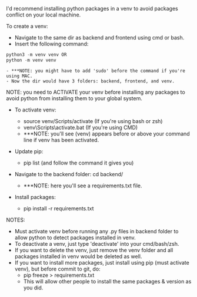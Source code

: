 I'd recommend installing python packages in a venv to avoid packages conflict on your local machine.  

To create a venv:  
- Navigate to the same dir as backend and frontend using cmd or bash.  
- Insert the following command:  
```python
python3 -m venv venv OR  
python -m venv venv  
```
    - ***NOTE: you might have to add 'sudo' before the command if you're using MAC.  
    - Now the dir would have 3 folders: backend, frontend, and venv.  

NOTE: you need to ACTIVATE your venv before installing any packages to avoid python from installing them to your global system.  
- To activate venv:  
    - source venv/Scripts/activate (If you're using bash or zsh)  
    - venv\Scripts\activate.bat (If you're using CMD)  
    - ***NOTE: you'll see (venv) appears before or above your command line if venv has been activated.  
    
- Update pip:  
    - pip list (and follow the command it gives you)  
- Navigate to the backend folder: cd backend/  
    - ***NOTE: here you'll see a requirements.txt file.  
- Install packages:  
    - pip install -r requirements.txt  

NOTES:  
- Must activate venv before running any .py files in backend folder to allow python to detect packages installed in venv.  
- To deactivate a venv, just type 'deactivate' into your cmd/bash/zsh.  
- If you want to delete the venv, just remove the venv folder and all packages installed in venv would be deleted as well.  
- If you want to install more packages, just install using pip (must activate venv), but before commit to git, do:  
    - pip freeze > requirements.txt  
    - This will allow other people to install the same packages & version as you did.  

